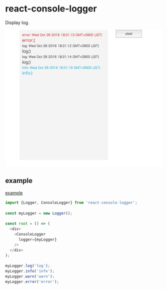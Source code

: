 # react-console-logger

Display log.


![](./gif/log.gif)

## example
[example](./example)

```javascript
import {Logger, ConsoleLogger} from 'react-console-logger';

const myLogger = new Logger();

const root = () => (
  <div>
    <ConsoleLogger
      logger={myLogger}
    />
  </div>
);

myLogger.log('log');
myLogger.info('info');
myLogger.warn('warn');
myLogger.error('error');
```
